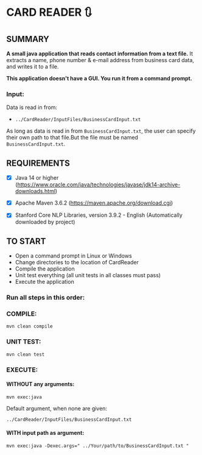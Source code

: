 
# CARD READER :arrows_clockwise:

SUMMARY
-------
**A small java application that reads contact information from a text file.** It extracts a name, phone number & e-mail address from business card data, and writes it to a file.

**This application doesn't have a GUI. You run it from a command prompt.**


### Input:
Data is read in from:

 - ``../CardReader/InputFiles/BusinessCardInput.txt``

As long as data is read in from ``BusinessCardInput.txt``, the user can specify their own path to that file.But the file 
must be named ``BusinessCardInput.txt``.


REQUIREMENTS
------------
 - [x] Java 14 or higher  (https://www.oracle.com/java/technologies/javase/jdk14-archive-downloads.html)

 - [x] Apache Maven 3.6.2 (https://maven.apache.org/download.cgi)

 - [x] Stanford Core NLP Libraries, version 3.9.2 - English
(Automatically downloaded by project)



TO START
--------
 - Open a command prompt in Linux or Windows
 - Change directories to the location of CardReader
 - Compile the application
 - Unit test everything (all unit tests in all classes must pass)
 - Execute the application

### Run all steps in this order:

 ### COMPILE:
``mvn clean compile``

### UNIT TEST:
``mvn clean test``

### EXECUTE:

#### WITHOUT any arguments:

``mvn exec:java``

Default argument, when none are given:

``../CardReader/InputFiles/BusinessCardInput.txt``


#### WITH input path as argument:

``mvn exec:java -Dexec.args=" ../Your/path/to/BusinessCardInput.txt " ``

